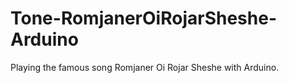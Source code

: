 # Tone-RomjanerOiRojarSheshe-Arduino
Playing the famous song Romjaner Oi Rojar Sheshe with Arduino.
